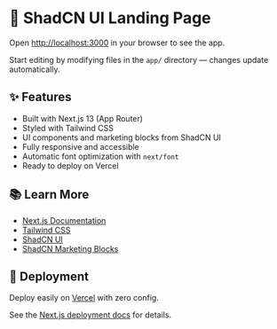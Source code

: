 # 🚀 ShadCN UI Landing Page

Open [http://localhost:3000](http://localhost:3000) in your browser to see the app.

Start editing by modifying files in the `app/` directory — changes update automatically.

## ✨ Features

- Built with Next.js 13 (App Router)  
- Styled with Tailwind CSS  
- UI components and marketing blocks from ShadCN UI  
- Fully responsive and accessible  
- Automatic font optimization with `next/font`  
- Ready to deploy on Vercel  

## 📚 Learn More

- [Next.js Documentation](https://nextjs.org/docs)  
- [Tailwind CSS](https://tailwindcss.com/docs)  
- [ShadCN UI](https://ui.shadcn.com/)  
- [ShadCN Marketing Blocks](https://tailark.com/)  

## 🚀 Deployment

Deploy easily on [Vercel](https://vercel.com/new) with zero config.

See the [Next.js deployment docs](https://nextjs.org/docs/app/building-your-application/deploying) for details.

